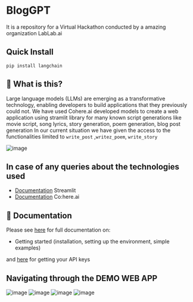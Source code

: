 # BlogGPT
It is a repository for a Virtual Hackathon conducted by a amazing organization LabLab.ai
## Quick Install

`pip install langchain`

## 🤔 What is this?

Large language models (LLMs) are emerging as a transformative technology, enabling
developers to build applications that they previously could not.
We have used Cohere.ai developed models to create a web application using stramlit library for many known script generations like movie script, song lyrics, story generation, poem generation, blog post generation
In our current situation we have given the access to the functionalities limited to `write_post` ,`writez_poem`, `write_story` 

![image](https://user-images.githubusercontent.com/81288311/216707483-a15c38ea-e4e7-4af3-8ac7-33e1bf300f66.png)


## In case of any queries about the technologies used 
- [Documentation](https://docs.streamlit.io/) Streamlit
- [Documentation](https://docs.cohere.ai/) Co:here.ai

## 📖 Documentation

Please see [here](https://docs.streamlit.io/library/get-started/installation) for full documentation on:

- Getting started (installation, setting up the environment, simple examples)

and [here](https://dashboard.cohere.ai/api-keys) for getting your API keys 

## Navigating through the DEMO WEB APP

![image](https://user-images.githubusercontent.com/81288311/216707642-be5b5821-7738-495b-b58e-bc37218ea5dd.png)
![image](https://user-images.githubusercontent.com/81288311/216707666-9c12d04b-c808-47f2-90ea-bf55598b3c2f.png)
![image](https://user-images.githubusercontent.com/81288311/216707683-c44a9280-036c-441c-b53f-28d7f0c52109.png)
![image](https://user-images.githubusercontent.com/81288311/216707691-347bac10-9858-450c-8c74-a1d3f1c57b0f.png)
